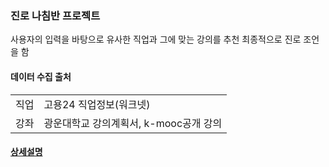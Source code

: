### 진로 나침반 프로젝트

사용자의 입력을 바탕으로
유사한 직업과 그에 맞는 강의를 추천
최종적으로 진로 조언을 함

#### 데이터 수집 출처
|||
|:--:|:--|
|직업|고용24 직업정보(워크넷)|
|강좌|광운대학교 강의계획서, k-mooc공개 강의|

#### [상세설명](https://github.com/topaz11100/25_1_TM_project_streamlit/blob/main/Team_2_presentation.pdf)
